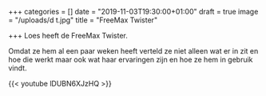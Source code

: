 +++
categories = []
date = "2019-11-03T19:30:00+01:00"
draft = true
image = "/uploads/d t.jpg"
title = "FreeMax Twister"

+++
Loes heeft de FreeMax Twister. 

Omdat ze hem al een paar weken heeft verteld ze niet alleen wat er in zit en hoe die werkt maar ook wat haar ervaringen zijn en hoe ze hem in gebruik vindt.

{{< youtube lDUBN6XJzHQ >}}